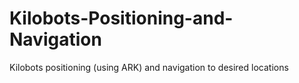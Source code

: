 # Kilobots-Positioning-and-Navigation
Kilobots positioning (using ARK) and navigation to desired locations
